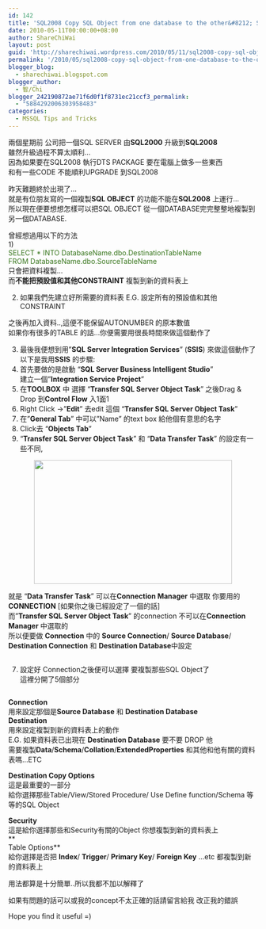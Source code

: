 ```yaml
---
id: 142
title: 'SQL2008 Copy SQL Object from one database to the other&#8212; SQL2008 複製SQL Object 由一個SERVER 到另一個 SERVER'
date: 2010-05-11T00:00:00+08:00
author: ShareChiWai
layout: post
guid: 'http://sharechiwai.wordpress.com/2010/05/11/sql2008-copy-sql-object-from-one-database-to-the-other-sql2008-%e8%a4%87%e8%a3%bdsql-object-%e7%94%b1%e4%b8%80%e5%80%8bserver-%e5%88%b0%e5%8f%a6%e4%b8%80%e5%80%8b-server'
permalink: '/2010/05/sql2008-copy-sql-object-from-one-database-to-the-other-sql2008-%e8%a4%87%e8%a3%bdsql-object-%e7%94%b1%e4%b8%80%e5%80%8bserver-%e5%88%b0%e5%8f%a6%e4%b8%80%e5%80%8b-server/'
blogger_blog:
  - sharechiwai.blogspot.com
blogger_author:
  - 智/Chi
blogger_242190872ae71f6d0f1f8731ec21ccf3_permalink:
  - "5884292006303958483"
categories:
  - MSSQL Tips and Tricks
---
```

兩個星期前 公司把一個SQL SERVER 由**SQL2000** 升級到**SQL2008**  
雖然升級過程不算太順利&#8230;  
因為如果要在SQL2008 執行DTS PACKAGE 要在電腦上做多一些東西  
和有一些CODE 不能順利UPGRADE 到SQL2008

昨天難題終於出現了&#8230;  
就是有位朋友寫的一個複製**SQL OBJECT** 的功能不能在**SQL2008** 上運行&#8230;  
所以現在便要想想怎樣可以把SQL OBJECT 從一個DATABASE完完整整地複製到另一個DATABASE.

曾經想過用以下的方法  
1)  
<span style="color: #38761d;">SELECT * INTO DatabaseName.dbo.DestinationTableName</span><br style="color: #38761d;" /><span style="color: #38761d;">FROM DatabaseName.dbo.SourceTableName</span>  
只會把資料複製&#8230;  
而**不能把預設值和其他CONSTRAINT** 複製到新的資料表上

2) 如果我們先建立好所需要的資料表 E.G. 設定所有的預設值和其他CONSTRAINT

之後再加入資料..,這便不能保留AUTONUMBER 的原本數值  
如果你有很多的TABLE 的話&#8230;你便需要用很長時間來做這個動作了

3) 最後我便想到用&#8221;**SQL Server Integration Services**&#8221; (**SSIS**) 來做這個動作了  
以下是我用**SSIS** 的步驟:  
1) 首先要做的是啟動 &#8220;**SQL Server Business Intelligent Studio**&#8221;  
建立一個&#8221;**Integration Service Project**&#8221;  
2) 在**TOOLBOX** 中 選擇 &#8220;**Transfer SQL Server Object Task**&#8221; 之後Drag & Drop 到**Control Flow** 入1面1  
3) Right Click ->&#8221;**Edit**&#8221; 去edit 這個 &#8220;**Transfer SQL Server Object Task**&#8221;  
4) 在&#8221;**General Tab**&#8221; 中可以&#8221;Name&#8221; 的text box 給他個有意思的名字  
5) Click去 &#8220;**Objects Tab**&#8221;  
6) &#8220;**Transfer SQL Server Object Task**&#8221; 和 &#8220;**Data Transfer Task**&#8221; 的設定有一些不同,

<div class="separator" style="clear: both; text-align: center;">
  <a style="margin-left: 1em; margin-right: 1em;" href="http://sharechiwai.files.wordpress.com/2010/05/connection.jpg"><img src="http://sharechiwai.files.wordpress.com/2010/05/connection.jpg?w=300&#038;resize=400%2C250" border="0" alt="" width="400" height="250" data-recalc-dims="1" /></a>
</div>

就是 &#8220;**Data Transfer Task**&#8221; 可以在**Connection Manager** 中選取 你要用的**CONNECTION** [如果你之後已經設定了一個的話]  
而&#8221;**Transfer SQL Server Object Task**&#8221; 的connection 不可以在**Connection Manager** 中選取的  
所以便要做 **Connection** 中的 **Source Connection**/ **Source Database**/ **Destination Connection** 和 **Destination Database**中設定

<div class="separator" style="clear: both; text-align: center;">
  <a style="margin-left: 1em; margin-right: 1em;" href="https://i2.wp.com/farm6.static.flickr.com/5109/5687810497_fa1572ef45.jpg"><img style="border: 0px initial initial;" src="https://i2.wp.com/farm6.static.flickr.com/5109/5687810497_fa1572ef45.jpg?w=625" border="0" alt="" data-recalc-dims="1" /></a>
</div>

7) 設定好 Connection之後便可以選擇 要複製那些SQL Object了  
這裡分開了5個部分

<div class="separator" style="clear: both; text-align: center;">
  <a style="margin-left: 1em; margin-right: 1em;" href="https://i0.wp.com/farm6.static.flickr.com/5302/5687812321_27509d0fdb.jpg"><img style="border: 0px initial initial;" src="https://i0.wp.com/farm6.static.flickr.com/5302/5687812321_27509d0fdb.jpg?w=625" border="0" alt="" data-recalc-dims="1" /></a>
</div>

**Connection**  
用來設定那個是**Source Database** 和 **Destination Database**  
**Destination**  
用來設定複製到新的資料表上的動作  
E.G. 如果資料表已出現在 **Destination Database** 要不要 DROP 他  
需要複製**Data**/**Schema**/**Collation**/**ExtendedProperties** 和其他和他有關的資料表嗎&#8230;ETC

**Destination Copy Options**  
這是最重要的一部分  
給你選擇那些Table/View/Stored Procedure/ Use Define function/Schema 等等的SQL Object

**Security**  
這是給你選擇那些和Security有關的Object 你想複製到新的資料表上  
**  
Table Options**  
給你選擇是否把 **Index**/ **Trigger**/ **Primary Key**/ **Foreign Key** &#8230;etc 都複製到新的資料表上

用法都算是十分簡單..所以我都不加以解釋了

如果有問題的話可以或我的concept不太正確的話請留言給我 改正我的錯誤

Hope you find it useful =)